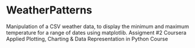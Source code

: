 # WeatherPatterns
Manipulation of a CSV weather data, to display the minimum and maximum temperature for a range of dates using matplotlib.
Assigment #2 Coursera Applied Plotting, Charting & Data Representation in Python Course
